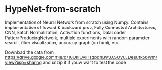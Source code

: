 # HypeNet-from-scratch
Implementation of Neural Network from scratch using Numpy. Contains implementation of foward &amp; backward prop, Fully Connected Architectures, CNN, Batch Normalization, Activation functions, DataLoader, PatternProducingNetwork, multiple experiments with random parameter search, filter visualization, accuracy graph (on html), etc.

Download the data from https://drive.google.com/file/d/1GOkiOviHTqpdhBWJXSOVuEDeeufkS6Wm/view?usp=sharing and unzip it if youw want to test the code,
